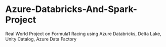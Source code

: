 # Azure-Databricks-And-Spark-Project
Real World Project on Formula1 Racing using Azure Databricks, Delta Lake, Unity Catalog, Azure Data Factory
